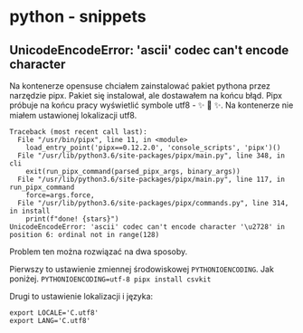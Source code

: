 # python - snippets

## UnicodeEncodeError: 'ascii' codec can't encode character

Na kontenerze opensuse chciałem zainstalować pakiet pythona przez narzędzie pipx.
Pakiet się instalował, ale dostawałem na końcu błąd.
Pipx próbuje na końcu pracy wyświetlić symbole utf8 - ✨ 🌟 ✨.
Na kontenerze nie miałem ustawionej lokalizacji utf8.

```
Traceback (most recent call last):
  File "/usr/bin/pipx", line 11, in <module>
    load_entry_point('pipx==0.12.2.0', 'console_scripts', 'pipx')()
  File "/usr/lib/python3.6/site-packages/pipx/main.py", line 348, in cli
    exit(run_pipx_command(parsed_pipx_args, binary_args))
  File "/usr/lib/python3.6/site-packages/pipx/main.py", line 117, in run_pipx_command
    force=args.force,
  File "/usr/lib/python3.6/site-packages/pipx/commands.py", line 314, in install
    print(f"done! {stars}")
UnicodeEncodeError: 'ascii' codec can't encode character '\u2728' in position 6: ordinal not in range(128)
```

Problem ten można rozwiązać na dwa sposoby.

Pierwszy to ustawienie zmiennej środowiskowej `PYTHONIOENCODING`. Jak poniżej.
`PYTHONIOENCODING=utf-8 pipx install csvkit`

Drugi to ustawienie lokalizacji i języka:
```
export LOCALE='C.utf8'
export LANG='C.utf8'
```

